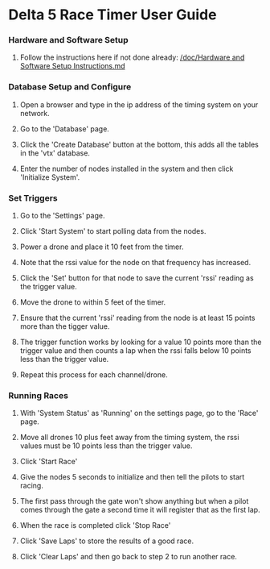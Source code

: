 # Delta 5 Race Timer User Guide

### Hardware and Software Setup
1. Follow the instructions here if not done already: [/doc/Hardware and Software Setup Instructions.md](Hardware%20and%20Software%20Setup%20Instructions.md)

### Database Setup and Configure
1. Open a browser and type in the ip address of the timing system on your network.

2. Go to the 'Database' page.

3. Click the 'Create Database' button at the bottom, this adds all the tables in the 'vtx' database.

4. Enter the number of nodes installed in the system and then click 'Initialize System'.

### Set Triggers

1. Go to the 'Settings' page.

2. Click 'Start System' to start polling data from the nodes.

3. Power a drone and place it 10 feet from the timer.

4. Note that the rssi value for the node on that frequency has increased.

5. Click the 'Set' button for that node to save the current 'rssi' reading as the trigger value.

6. Move the drone to within 5 feet of the timer.

7. Ensure that the current 'rssi' reading from the node is at least 15 points more than the tigger value.

8. The trigger function works by looking for a value 10 points more than the trigger value and then counts a lap when the rssi falls below 10 points less than the trigger value.

9. Repeat this process for each channel/drone.

### Running Races

1. With 'System Status' as 'Running' on the settings page, go to the 'Race' page.

2. Move all drones 10 plus feet away from the timing system, the rssi values must be 10 points less than the trigger value.

3. Click 'Start Race'

4. Give the nodes 5 seconds to initialize and then tell the pilots to start racing.

5. The first pass through the gate won't show anything but when a pilot comes through the gate a second time it will register that as the first lap.

6. When the race is completed click 'Stop Race'

7. Click 'Save Laps' to store the results of a good race.

8. Click 'Clear Laps' and then go back to step 2 to run another race.
